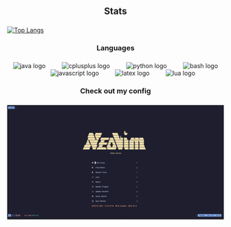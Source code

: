 
<h2 align="center">Stats</h2>

###

[![Top Langs](https://github-readme-stats.vercel.app/api/top-langs/?username=EthanGilles&layout=donut)](https://github.com/anuraghazra/github-readme-stats)

###

<h3 align="center">Languages</h3>

###

<div align="center">
  <img src="https://cdn.jsdelivr.net/gh/devicons/devicon/icons/java/java-original.svg" height="60" alt="java logo"  />
  <img width="30" />
  <img src="https://cdn.jsdelivr.net/gh/devicons/devicon/icons/cplusplus/cplusplus-original.svg" height="60" alt="cplusplus logo"  />
  <img width="30" />
  <img src="https://cdn.jsdelivr.net/gh/devicons/devicon/icons/python/python-original.svg" height="60" alt="python logo"  />
  <img width="30" />
  <img src="https://cdn.jsdelivr.net/gh/devicons/devicon/icons/bash/bash-original.svg" height="60" alt="bash logo"  />
  <img width="30" />
  <img src="https://cdn.jsdelivr.net/gh/devicons/devicon/icons/javascript/javascript-original.svg" height="60" alt="javascript logo"  />
  <img width="30" />
  <img src="https://cdn.jsdelivr.net/gh/devicons/devicon/icons/latex/latex-original.svg" height="60" alt="latex logo"  />
  <img width="30" />
  <img src="https://cdn.jsdelivr.net/gh/devicons/devicon/icons/lua/lua-original.svg" height="60" alt="lua logo"  />
</div>

###


<h3 align="center">Check out my config</h3>

###

<a href="https://github.com/EthanGilles/nvim" align="center" target="_blank"> 
  <img src="https://github.com/EthanGilles/EthanGilles/blob/3d7cd33e7be5c56e64c5c0b90d9f798ce9e19e93/nvim-pics/alpha.png">
</a>

###



